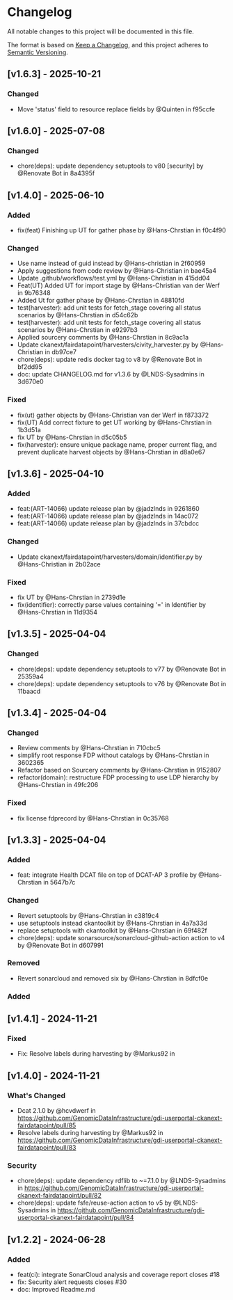<!--
SPDX-FileCopyrightText: 2024 Strichting Health-RI

SPDX-License-Identifier: CC-BY-4.0
-->

# Changelog

All notable changes to this project will be documented in this file.

The format is based on [Keep a Changelog](https://keepachangelog.com/en/1.1.0/),
and this project adheres to [Semantic Versioning](https://semver.org/spec/v2.0.0.html).


## [v1.6.3] - 2025-10-21

### Changed
- Move 'status' field to resource replace fields by @Quinten in f95ccfe


## [v1.6.0] - 2025-07-08

### Changed
- chore(deps): update dependency setuptools to v80 [security] by @Renovate Bot in 8a4395f


## [v1.4.0] - 2025-06-10

### Added
- fix(feat) Finishing up UT for gather phase by @Hans-Chrstian in f0c4f90


### Changed
- Use name instead of guid instead by @Hans-christian in 2f60959
- Apply suggestions from code review by @Hans-Christian in bae45a4
- Update .github/workflows/test.yml by @Hans-Christian in 415dd04
- Feat(UT) Added UT for import stage by @Hans-Christian van der Werf in 9b76348
- Added Ut for gather phase by @Hans-Chrstian in 48810fd
- test(harvester): add unit tests for fetch_stage covering all status scenarios by @Hans-Chrstian in d54c62b
- test(harvester): add unit tests for fetch_stage covering all status scenarios by @Hans-Chrstian in e9297b3
- Applied sourcery comments by @Hans-Chrstian in 8c9ac1a
- Update ckanext/fairdatapoint/harvesters/civity_harvester.py by @Hans-Christian in db97ce7
- chore(deps): update redis docker tag to v8 by @Renovate Bot in bf2dd95
- doc: update CHANGELOG.md for v1.3.6 by @LNDS-Sysadmins in 3d670e0


### Fixed
- fix(ut) gather objects by @Hans-Christian van der Werf in f873372
- fix(UT) Add correct fixture to get UT working by @Hans-Chrstian in 1b3d51a
- fix UT by @Hans-Chrstian in d5c05b5
- fix(harvester): ensure unique package name, proper current flag, and prevent duplicate harvest objects by @Hans-Chrstian in d8a0e67


## [v1.3.6] - 2025-04-10

### Added
- feat:(ART-14066) update release plan by @jadzlnds in 9261860
- feat:(ART-14066) update release plan by @jadzlnds in 14ac072
- feat:(ART-14066) update release plan by @jadzlnds in 37cbdcc


### Changed
- Update ckanext/fairdatapoint/harvesters/domain/identifier.py by @Hans-Christian in 2b02ace


### Fixed
- fix UT by @Hans-Chrstian in 2739d1e
- fix(identifier): correctly parse values containing '=' in Identifier by @Hans-Chrstian in 11d9354


## [v1.3.5] - 2025-04-04

### Changed
- chore(deps): update dependency setuptools to v77 by @Renovate Bot in 25359a4
- chore(deps): update dependency setuptools to v76 by @Renovate Bot in 11baacd



## [v1.3.4] - 2025-04-04

### Changed
- Review comments by @Hans-Chrstian in 710cbc5
- simplify root response FDP without catalogs by @Hans-Chrstian in 3602365
- Refactor based on Sourcery comments by @Hans-Chrstian in 9152807
- refactor(domain): restructure FDP processing to use LDP hierarchy by @Hans-Chrstian in 49fc206


### Fixed
- fix license fdprecord by @Hans-Chrstian in 0c35768



## [v1.3.3] - 2025-04-04

### Added
- feat: integrate Health DCAT file on top of DCAT-AP 3 profile by @Hans-Chrstian in 5647b7c


### Changed
- Revert setuptools by @Hans-Chrstian in c3819c4
- use setuptools instead ckantoolkit by @Hans-Chrstian in 4a7a33d
- replace setuptools with ckantoolkit by @Hans-Chrstian in 69f482f
- chore(deps): update sonarsource/sonarcloud-github-action action to v4 by @Renovate Bot in d607991


### Removed
- Revert sonarcloud and removed six by @Hans-Chrstian in 8dfcf0e



### Added

## [v1.4.1] - 2024-11-21

### Fixed
* Fix: Resolve labels during harvesting by @Markus92 in

## [v1.4.0] - 2024-11-21

### What's Changed
* Dcat 2.1.0 by @hcvdwerf in https://github.com/GenomicDataInfrastructure/gdi-userportal-ckanext-fairdatapoint/pull/85
* Resolve labels during harvesting by @Markus92 in https://github.com/GenomicDataInfrastructure/gdi-userportal-ckanext-fairdatapoint/pull/83

### Security
* chore(deps): update dependency rdflib to ~=7.1.0 by @LNDS-Sysadmins in https://github.com/GenomicDataInfrastructure/gdi-userportal-ckanext-fairdatapoint/pull/82
* chore(deps): update fsfe/reuse-action action to v5 by @LNDS-Sysadmins in https://github.com/GenomicDataInfrastructure/gdi-userportal-ckanext-fairdatapoint/pull/84


## [v1.2.2] - 2024-06-28

### Added
- feat(ci): integrate SonarCloud analysis and coverage report closes #18
- fix: Security alert requests closes #30
- doc: Improved Readme.md